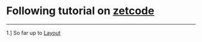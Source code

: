 # Following tutorial on [zetcode](https://www.zetcode.com)

---

1.] So far up to [Layout](http://zetcode.com/gui/pyqt5/layout/)